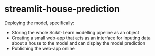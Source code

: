 # streamlit-house-prediction

Deploying the model, specifically:

- Storing the whole Scikit-Learn modelling pipeline as an object
- Creating a small web-app that acts as an interface for inputing data about a house to the model and can display the model prediction
- Publishing the web-app online
